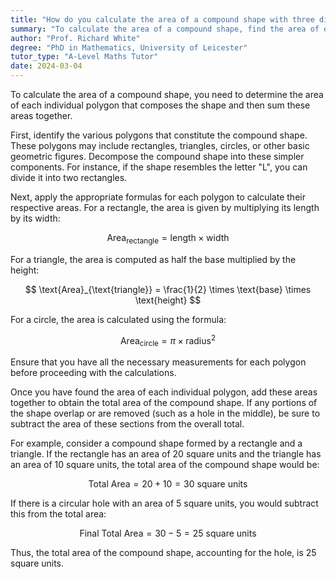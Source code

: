 ```yaml
---
title: "How do you calculate the area of a compound shape with three different polygons?"
summary: "To calculate the area of a compound shape, find the area of each polygon and then sum them."
author: "Prof. Richard White"
degree: "PhD in Mathematics, University of Leicester"
tutor_type: "A-Level Maths Tutor"
date: 2024-03-04
---
```


To calculate the area of a compound shape, you need to determine the area of each individual polygon that composes the shape and then sum these areas together.

First, identify the various polygons that constitute the compound shape. These polygons may include rectangles, triangles, circles, or other basic geometric figures. Decompose the compound shape into these simpler components. For instance, if the shape resembles the letter "L", you can divide it into two rectangles.

Next, apply the appropriate formulas for each polygon to calculate their respective areas. For a rectangle, the area is given by multiplying its length by its width:

$$
\text{Area}_{\text{rectangle}} = \text{length} \times \text{width}
$$

For a triangle, the area is computed as half the base multiplied by the height:

$$
\text{Area}_{\text{triangle}} = \frac{1}{2} \times \text{base} \times \text{height}
$$

For a circle, the area is calculated using the formula:

$$
\text{Area}_{\text{circle}} = \pi \times \text{radius}^2
$$

Ensure that you have all the necessary measurements for each polygon before proceeding with the calculations.

Once you have found the area of each individual polygon, add these areas together to obtain the total area of the compound shape. If any portions of the shape overlap or are removed (such as a hole in the middle), be sure to subtract the area of these sections from the overall total.

For example, consider a compound shape formed by a rectangle and a triangle. If the rectangle has an area of $20$ square units and the triangle has an area of $10$ square units, the total area of the compound shape would be:

$$
\text{Total Area} = 20 + 10 = 30 \text{ square units}
$$

If there is a circular hole with an area of $5$ square units, you would subtract this from the total area:

$$
\text{Final Total Area} = 30 - 5 = 25 \text{ square units}
$$

Thus, the total area of the compound shape, accounting for the hole, is $25$ square units.
    